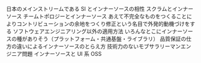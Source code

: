 日本のメインストリームである SI とインナーソースの相性
スクラムとインナーソース
チームトポロジーとインナーソース
あえて不完全なものをつくることによりコントリビューションの余地をつくり修正という名目で外発的動機づけをする
ソフトウェアエンジニアリング以外の適用方法
いろんなとこにインナーソースの種がありそう（プラットフォーム・共通基盤・ライブラリ）
品質保証の仕方の違いによるインナーソースのとらえ方
技術力のないモブサラリーマンエンジニア問題
インナーソースと UI 系 OSS